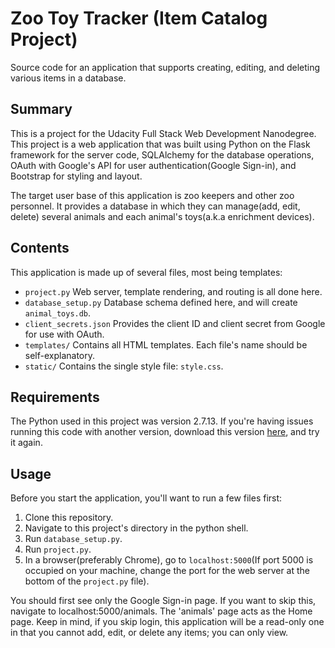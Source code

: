 # Zoo Toy Tracker (Item Catalog Project)
Source code for an application that supports creating, editing, and deleting various items in a database.

## Summary
This is a project for the Udacity Full Stack Web Development Nanodegree. This project is a web application that was built using Python on the Flask framework for the server code, SQLAlchemy for the database operations, OAuth with Google's API for user authentication(Google Sign-in), and Bootstrap for styling and layout.

The target user base of this application is zoo keepers and other zoo personnel. It provides a database in which they can manage(add, edit, delete) several animals and each animal's toys(a.k.a enrichment devices).

## Contents
This application is made up of several files, most being templates:
- `project.py` Web server, template rendering, and routing is all done here.
- `database_setup.py` Database schema defined here, and will create `animal_toys.db`.
- `client_secrets.json` Provides the client ID and client secret from Google for use with OAuth.
- `templates/` Contains all HTML templates. Each file's name should be self-explanatory.
- `static/` Contains the single style file: `style.css`.

## Requirements
The Python used in this project was version 2.7.13. If you're having issues running this code with another version, download this version [here](https://www.python.org/downloads/), and try it again.

## Usage
Before you start the application, you'll want to run a few files first:
1. Clone this repository.
2. Navigate to this project's directory in the python shell.
3. Run `database_setup.py`.
5. Run `project.py`.
6. In a browser(preferably Chrome), go to `localhost:5000`(If port 5000 is occupied on your machine, change the port for the web server at the bottom of the `project.py` file).

You should first see only the Google Sign-in page. If you want to skip this, navigate to localhost:5000/animals. The 'animals' page acts as the Home page. Keep in mind, if you skip login, this application will be a read-only one in that you cannot add, edit, or delete any items; you can only view.
